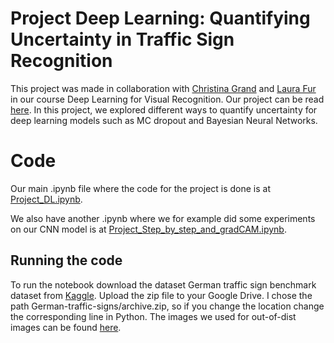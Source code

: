 # Project Deep Learning: Quantifying Uncertainty in Traffic Sign Recognition

This project was made in collaboration with [Christina Grand](https://github.com/Christinagrand) and [Laura Fur](https://github.com/lauramhfur) in our course Deep Learning for Visual Recognition. Our project can be read [here](https://github.com/BjarkeHautop/project-deep-learning/blob/main/Project_DL.pdf). In this project, we explored different ways to quantify uncertainty for deep learning models such as MC dropout and Bayesian Neural Networks. 

# Code
Our main .ipynb file where the code for the project is done is at [Project_DL.ipynb](https://github.com/BjarkeHautop/project-deep-learning/blob/main/Project_DL.ipynb). 

We also have another .ipynb where we for example did some experiments on our CNN model is at [Project_Step_by_step_and_gradCAM.ipynb](https://github.com/BjarkeHautop/project-deep-learning/blob/main/Project_Step_by_step_and_gradCAM.ipynb).

## Running the code
To run the notebook download the dataset German traffic sign benchmark dataset from [Kaggle](https://www.kaggle.com/datasets/meowmeowmeowmeowmeow/gtsrb-german-traffic-sign/data). Upload the zip file to your Google Drive. I chose the path German-traffic-signs/archive.zip, so if you change the location change the corresponding line in Python. The images we used for out-of-dist images can be found [here](https://github.com/BjarkeHautop/project-deep-learning/tree/main/out-of-dist-images). 


